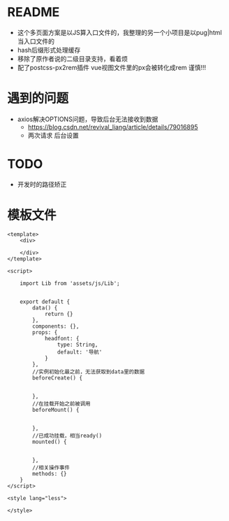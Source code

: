 # README

- 这个多页面方案是以JS算入口文件的，我整理的另一个小项目是以pug|html当入口文件的
- hash后缀形式处理缓存
- 移除了原作者说的二级目录支持，看着烦
- 配了postcss-px2rem插件 vue视图文件里的px会被转化成rem 谨慎!!!

# 遇到的问题

- axios解决OPTIONS问题，导致后台无法接收到数据 
    - https://blog.csdn.net/revival_liang/article/details/79016895
    - 两次请求 后台设置
    
# TODO 

- 开发时的路径矫正

# 模板文件

```vue
<template>
    <div>

    </div>
</template>

<script>

    import Lib from 'assets/js/Lib';


    export default {
        data() {
            return {}
        },
        components: {},
        props: {
            headfont: {
                type: String,
                default: '导航'
            }
        },
        //实例初始化最之前，无法获取到data里的数据
        beforeCreate() {


        },
        //在挂载开始之前被调用
        beforeMount() {


        },
        //已成功挂载，相当ready()
        mounted() {


        },
        //相关操作事件
        methods: {}
    }
</script>

<style lang="less">

</style>
```